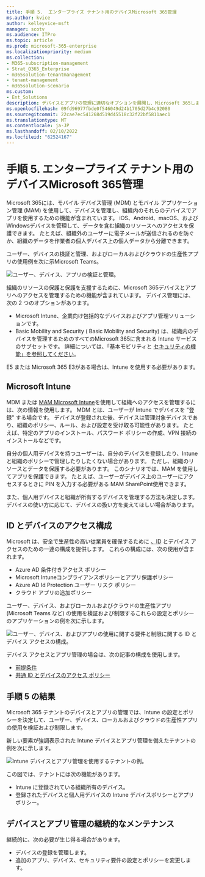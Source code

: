 ```yaml
---
title: 手順 5.  エンタープライズ テナント用のデバイスMicrosoft 365管理
ms.author: kvice
author: kelleyvice-msft
manager: scotv
ms.audience: ITPro
ms.topic: article
ms.prod: microsoft-365-enterprise
ms.localizationpriority: medium
ms.collection:
- M365-subscription-management
- Strat_O365_Enterprise
- m365solution-tenantmanagement
- tenant-management
- m365solution-scenario
ms.custom:
- Ent_Solutions
description: デバイスとアプリの管理に適切なオプションを展開し、Microsoft 365します。
ms.openlocfilehash: 09fd96977fbde0f546049d24b1705d27b4c92080
ms.sourcegitcommit: 22cae7ec541268d519d45518c32f22bf5811aec1
ms.translationtype: MT
ms.contentlocale: ja-JP
ms.lasthandoff: 02/10/2022
ms.locfileid: "62524167"
---
```

# <a name="step-5-device-and-app-management-for-your-microsoft-365-for-enterprise-tenants"></a>手順 5.  エンタープライズ テナント用のデバイスMicrosoft 365管理

Microsoft 365には、モバイル デバイス管理 (MDM) とモバイル アプリケーション管理 (MAM) を使用して、デバイスを管理し、組織内のそれらのデバイスでアプリを使用するための機能が含まれています。 iOS、Android、macOS、および Windowsデバイスを管理して、データを含む組織のリソースへのアクセスを保護できます。 たとえば、組織外のユーザーに電子メールが送信されるのを防ぐか、組織のデータを作業者の個人デバイス上の個人データから分離できます。

ユーザー、デバイスの検証と管理、およびローカルおよびクラウドの生産性アプリの使用例を次に示Microsoft Teams。

![ユーザー、デバイス、アプリの検証と管理。](../media/tenant-management-overview/tenant-management-device-app-mgmt.png)

組織のリソースの保護と保護を支援するために、Microsoft 365デバイスとアプリへのアクセスを管理するための機能が含まれています。 デバイス管理には、次の 2 つのオプションがあります。

- Microsoft Intune、企業向け包括的なデバイスおよびアプリ管理ソリューションです。
- Basic Mobility and Security ( Basic Mobility and Security) は、組織内のデバイスを管理するためのすべてのMicrosoft 365に含まれる Intune サービスのサブセットです。 詳細については、「基本モビリティと [セキュリティの機能」を参照してください](../admin/basic-mobility-security/capabilities.md)。

E5 または Microsoft 365 E3がある場合は、Intune を使用する必要があります。

## <a name="microsoft-intune"></a>Microsoft Intune

MDM または [MAM Microsoft Intune](/mem/intune/fundamentals/planning-guide)を使用して組織へのアクセスを管理するには、次の情報を使用します。 MDM とは、ユーザーが Intune でデバイスを "登録" する場合です。 デバイスが登録された後、デバイスは管理対象デバイスであり、組織のポリシー、ルール、および設定を受け取る可能性があります。 たとえば、特定のアプリのインストール、パスワード ポリシーの作成、VPN 接続のインストールなどです。

自分の個人用デバイスを持つユーザーは、自分のデバイスを登録したり、Intune と組織のポリシーで管理したりしたくない場合があります。 ただし、組織のリソースとデータを保護する必要があります。 このシナリオでは、MAM を使用してアプリを保護できます。 たとえば、ユーザーがデバイス上のユーザーにアクセスするときに PIN を入力する必要がある MAM SharePoint使用できます。

また、個人用デバイスと組織が所有するデバイスを管理する方法も決定します。 デバイスの使い方に応じて、デバイスの扱い方を変えてほしい場合があります。

## <a name="identity-and-device-access-configurations"></a>ID とデバイスのアクセス構成

Microsoft は、安全で生産性の高い従業員を確保するために [、ID](../security/office-365-security/microsoft-365-policies-configurations.md) とデバイス アクセスのための一連の構成を提供します。 これらの構成には、次の使用が含まれます。

- Azure AD 条件付きアクセス ポリシー
- Microsoft Intuneコンプライアンスポリシーとアプリ保護ポリシー
- Azure AD Id Protection ユーザー リスク ポリシー
- クラウド アプリの追加ポリシー

ユーザー、デバイス、およびローカルおよびクラウドの生産性アプリ (Microsoft Teams など) の使用を検証および制限するこれらの設定とポリシーのアプリケーションの例を次に示します。

![ユーザー、デバイス、およびアプリの使用に関する要件と制限に関する ID とデバイス アクセスの構成。](../media/tenant-management-overview/tenant-management-device-app-mgmt-golden-config.png)

デバイス アクセスとアプリ管理の場合は、次の記事の構成を使用します。

- [前提条件](../security/office-365-security/identity-access-prerequisites.md)
- [共通 ID とデバイスのアクセス ポリシー](../security/office-365-security/identity-access-policies.md)

## <a name="results-of-step-5"></a>手順 5 の結果

Microsoft 365 テナントのデバイスとアプリの管理では、Intune の設定とポリシーを決定して、ユーザー、デバイス、ローカルおよびクラウドの生産性アプリの使用を検証および制限します。

新しい要素が強調表示された Intune デバイスとアプリ管理を備えたテナントの例を次に示します。

![Intune デバイスとアプリ管理を使用するテナントの例。](../media/tenant-management-overview/tenant-management-tenant-build-step5.png)

この図では、テナントには次の機能があります。

- Intune に登録されている組織所有のデバイス。
- 登録されたデバイスと個人用デバイスの Intune デバイスポリシーとアプリ ポリシー。

## <a name="ongoing-maintenance-for-device-and-app-management"></a>デバイスとアプリ管理の継続的なメンテナンス

継続的に、次の必要が生じ得る場合があります。 

- デバイスの登録を管理します。
- 追加のアプリ、デバイス、セキュリティ要件の設定とポリシーを変更します。